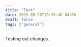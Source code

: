 ```yaml
---
title: "Test"
date: 2025-05-20T19:33:48-04:00
draft: false
tags: ["general"]
---
```

Testing out changes.
